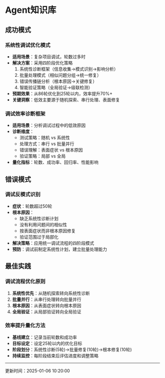 # Agent知识库

## 成功模式

### 系统性调试优化模式
- **适用场景**：复杂项目调试，轮数过多时
- **解决方案**：采用四阶段优化策略
  1. 系统性诊断框架（信息收集→模式识别→影响分析）
  2. 批量处理模式（相似问题分组→统一修复）
  3. 错误传播链分析（根本原因→关键修复）
  4. 智能验证策略（全局验证→级联检测）
- **预期效果**：从86轮优化到25轮以内，效率提升70%+
- **关键洞察**：低效主要源于随机探索、串行处理、表面修复

### 调试效率诊断框架
- **适用场景**：分析调试过程中的低效原因
- **诊断维度**：
  - 测试策略：随机 vs 系统性
  - 处理方式：串行 vs 批量并行
  - 错误理解：表面症状 vs 根本原因
  - 验证策略：局部 vs 全局
- **量化指标**：轮数、成功率、回归率、性能影响

## 错误模式

### 调试反模式识别
- **症状**：轮数超过50轮
- **根本原因**：
  - 缺乏系统性诊断计划
  - 没有利用问题间的相似性
  - 按表面症状而非根本原因修复
  - 验证范围过于局部化
- **解决策略**：应用统一调试流程的四阶段模式
- **预防**：调试前制定系统性计划，建立批量处理能力

## 最佳实践

### 调试流程优化原则
1. **系统性优先**：从随机探索转向系统性诊断
2. **批量并行**：从串行处理转向批量并行
3. **根本原因**：从表面症状转向根本原因
4. **全局验证**：从局部验证转向全局验证

### 效率提升量化方法
- **基线建立**：记录当前轮数和成功率
- **目标设定**：设定25轮以内的优化目标
- **阶段划分**：系统性诊断(5轮)→批量修复(10轮)→根本修复(10轮)
- **持续监控**：每阶段结束后评估进度和调整策略

---
更新时间：2025-01-06 10:20:00